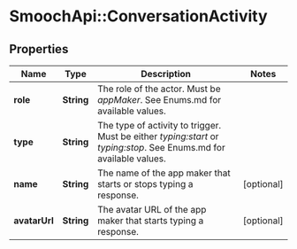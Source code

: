 # SmoochApi::ConversationActivity

## Properties
Name | Type | Description | Notes
------------ | ------------- | ------------- | -------------
**role** | **String** | The role of the actor. Must be *appMaker*. See Enums.md for available values. | 
**type** | **String** | The type of activity to trigger. Must be either *typing:start* or *typing:stop*. See Enums.md for available values. | 
**name** | **String** | The name of the app maker that starts or stops typing a response. | [optional] 
**avatarUrl** | **String** | The avatar URL of the app maker that starts typing a response. | [optional] 


